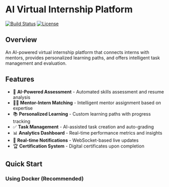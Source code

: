 # AI Virtual Internship Platform

[![Build Status](https://img.shields.io/badge/build-passing-brightgreen)](https://github.com/partha0213/AI)
[![License](https://img.shields.io/badge/license-MIT-blue)](LICENSE)

## Overview

An AI-powered virtual internship platform that connects interns with mentors, provides personalized learning paths, and offers intelligent task management and evaluation.

## Features

- 🤖 **AI-Powered Assessment** - Automated skills assessment and resume analysis
- 👨‍🏫 **Mentor-Intern Matching** - Intelligent mentor assignment based on expertise
- 📚 **Personalized Learning** - Custom learning paths with progress tracking
- ✅ **Task Management** - AI-assisted task creation and auto-grading
- 📊 **Analytics Dashboard** - Real-time performance metrics and insights
- 🔔 **Real-time Notifications** - WebSocket-based live updates
- 🏆 **Certification System** - Digital certificates upon completion

## Quick Start

### Using Docker (Recommended)

